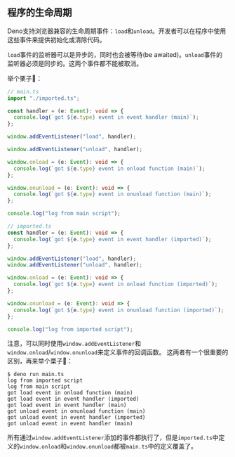 ## 程序的生命周期

Deno支持浏览器兼容的生命周期事件：`load`和`unload`。开发者可以在程序中使用这些事件来提供初始化或清除代码。

`load`事件的监听器可以是异步的，同时也会被等待(be awaited)。`unload`事件的监听器必须是同步的。这两个事件都不能被取消。

举个栗子🌰：

```ts
// main.ts
import "./imported.ts";

const handler = (e: Event): void => {
  console.log(`got ${e.type} event in event handler (main)`);
};

window.addEventListener("load", handler);

window.addEventListener("unload", handler);

window.onload = (e: Event): void => {
  console.log(`got ${e.type} event in onload function (main)`);
};

window.onunload = (e: Event): void => {
  console.log(`got ${e.type} event in onunload function (main)`);
};

console.log("log from main script");

// imported.ts
const handler = (e: Event): void => {
  console.log(`got ${e.type} event in event handler (imported)`);
};

window.addEventListener("load", handler);
window.addEventListener("unload", handler);

window.onload = (e: Event): void => {
  console.log(`got ${e.type} event in onload function (imported)`);
};

window.onunload = (e: Event): void => {
  console.log(`got ${e.type} event in onunload function (imported)`);
};

console.log("log from imported script");
```

注意，可以同时使用`window.addEventListener`和`window.onload`/`window.onunload`来定义事件的回调函数。
这两者有一个很重要的区别，再来举个栗子🌰：

```shell
$ deno run main.ts
log from imported script
log from main script
got load event in onload function (main)
got load event in event handler (imported)
got load event in event handler (main)
got unload event in onunload function (main)
got unload event in event handler (imported)
got unload event in event handler (main)
```

所有通过`window.addEventListener`添加的事件都执行了，但是`imported.ts`中定义的`window.onload`和`window.onunload`都被`main.ts`中的定义覆盖了。